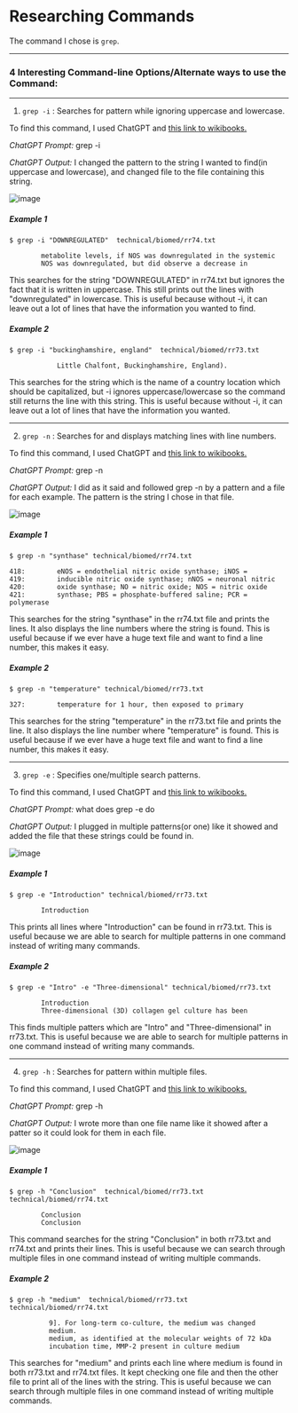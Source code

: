 # Researching Commands

The command I chose is ```grep```. 

---
### 4 Interesting Command-line Options/Alternate ways to use the Command:
---
1. ```grep -i``` : Searches for pattern while ignoring uppercase and lowercase. 

To find this command, I used ChatGPT and [this link to wikibooks.](https://en.wikibooks.org/wiki/Grep)

*ChatGPT Prompt:* grep -i

*ChatGPT Output:* I changed the pattern to the string I wanted to find(in uppercase and lowercase), and changed file to the file containing this string. 

![image](i.PNG)

##### **Example 1**
```
$ grep -i "DOWNREGULATED"  technical/biomed/rr74.txt
```
```
        metabolite levels, if NOS was downregulated in the systemic
        NOS was downregulated, but did observe a decrease in
```
This searches for the string "DOWNREGULATED" in rr74.txt but ignores the fact that it is written in uppercase. This still prints out the lines with "downregulated" in lowercase. This is useful because without -i, it can leave out a lot of lines that have the information you wanted to find. 

##### **Example 2**
```
$ grep -i "buckinghamshire, england"  technical/biomed/rr73.txt
```
```
            Little Chalfont, Buckinghamshire, England).
```
This searches for the string which is the name of a country location which should be capitalized, but -i ignores uppercase/lowercase so the command still returns the line with this string. This is useful because without -i, it can leave out a lot of lines that have the information you wanted.

---
2. ```grep -n``` : Searches for and displays matching lines with line numbers. 

To find this command, I used ChatGPT and [this link to wikibooks.](https://en.wikibooks.org/wiki/Grep)

*ChatGPT Prompt:* grep -n

*ChatGPT Output:* I did as it said and followed grep -n by a pattern and a file for each example. The pattern is the string I chose in that file. 

![image](n.PNG)

##### **Example 1**
```
$ grep -n "synthase" technical/biomed/rr74.txt
```
```
418:        eNOS = endothelial nitric oxide synthase; iNOS =
419:        inducible nitric oxide synthase; nNOS = neuronal nitric
420:        oxide synthase; NO = nitric oxide; NOS = nitric oxide
421:        synthase; PBS = phosphate-buffered saline; PCR = polymerase
```
This searches for the string "synthase" in the rr74.txt file and prints the lines. It also displays the line numbers where the string is found. This is useful because if we ever have a huge text file and want to find a line number, this makes it easy. 

##### **Example 2**
```
$ grep -n "temperature" technical/biomed/rr73.txt
```
```
327:        temperature for 1 hour, then exposed to primary
```
This searches for the string "temperature" in the rr73.txt file and prints the line. It also displays the line number where "temperature" is found. This is useful because if we ever have a huge text file and want to find a line number, this makes it easy. 

---
3. ```grep -e``` : Specifies one/multiple search patterns. 

To find this command, I used ChatGPT and [this link to wikibooks.](https://en.wikibooks.org/wiki/Grep)

*ChatGPT Prompt:* what does grep -e do

*ChatGPT Output:* I plugged in multiple patterns(or one) like it showed and added the file that these strings could be found in. 

![image](ee.PNG)

##### **Example 1**
```
$ grep -e "Introduction" technical/biomed/rr73.txt
```
```
        Introduction
```
This prints all lines where "Introduction" can be found in rr73.txt. This is useful because we are able to search for multiple patterns in one command instead of writing many commands. 

##### **Example 2**
```
$ grep -e "Intro" -e "Three-dimensional" technical/biomed/rr73.txt
```
```
        Introduction
        Three-dimensional (3D) collagen gel culture has been
```
This finds multiple patters which are "Intro" and "Three-dimensional" in rr73.txt. This is useful because we are able to search for multiple patterns in one command instead of writing many commands. 

---
4. ```grep -h``` : Searches for pattern within multiple files. 

To find this command, I used ChatGPT and [this link to wikibooks.](https://en.wikibooks.org/wiki/Grep)

*ChatGPT Prompt:* grep -h

*ChatGPT Output:* I wrote more than one file name like it showed after a patter so it could look for them in each file. 

![image](h.PNG)

##### **Example 1**
```
$ grep -h "Conclusion"  technical/biomed/rr73.txt technical/biomed/rr74.txt    
```
```
        Conclusion
        Conclusion
```
This command searches for the string "Conclusion" in both rr73.txt and rr74.txt and prints their lines. This is useful because we can search through multiple files in one command instead of writing multiple commands. 

##### **Example 2**
```
$ grep -h "medium"  technical/biomed/rr73.txt technical/biomed/rr74.txt
```
```
          9]. For long-term co-culture, the medium was changed
          medium.
          medium, as identified at the molecular weights of 72 kDa
          incubation time, MMP-2 present in culture medium
```
This searches for "medium" and prints each line where medium is found in both rr73.txt and rr74.txt files. It kept checking one file and then the other file to print all of the lines with the string. This is useful because we can search through multiple files in one command instead of writing multiple commands. 


